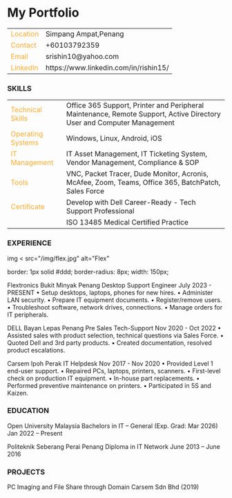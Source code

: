 # My Portfolio

<table>
<tr>
<td style="color:#ffac33;">Location</td>
<td>Simpang Ampat,Penang</td>
</tr>

<tr>
<td style="color:#ffac33;">Contact</td>
<td>+60103792359</td>
</tr>

<tr>
<td style="color:#ffac33;">Email</td>
<td>srishin10@yahoo.com</td>
</tr>

<tr>
<td style="color:#ffac33;">LinkedIn</td>
<td>https://www.linkedin.com/in/rishin15/</td>
</tr>

</table>

### SKILLS
<table>
<tr>
<td style="color:#ffac33;">Technical Skills</td>
<td>Office 365 Support, Printer and Peripheral Maintenance, Remote Support, Active Directory User and Computer Management</td>
</tr>

<tr>
<td style="color:#ffac33;">Operating Systems</td>
<td>Windows, Linux, Android, iOS</td>
</tr>

<tr>
<td style="color:#ffac33;">IT Management</td>
<td>IT Asset Management, IT Ticketing System, Vendor Management, Compliance & SOP</td>
</tr>

<tr>
<td style="color:#ffac33;">Tools</td>
<td>VNC, Packet Tracer, Dude Monitor, Acronis, McAfee, Zoom, Teams, Office 365, BatchPatch, Sales Force</td>
</tr>

<tr>
<td style="color:#ffac33;">Certificate</td>
<td>Develop with Dell Career-Ready - Tech Support Professional</td>
</tr>

<tr>
<td></td>
<td>ISO 13485 Medical Certified Practice</td>
</tr>





</table>

### EXPERIENCE
img
< src="/img/flex.jpg" alt="Flex"

border: 1px solid #ddd;
  border-radius: 8px;
  width: 150px;
  
>



Flextronics Bukit Minyak Penang
Desktop Support Engineer
July 2023 - PRESENT
• Setup desktops, laptops, phones for new hires.
• Administer LAN security.
• Prepare IT equipment documents.
• Register/remove users.
• Troubleshoot software, network drives, connections.
• Manage orders for IT peripherals.


DELL Bayan Lepas Penang
Pre Sales Tech-Support
Nov 2020 - Oct 2022
• Assisted sales with product selection, technical questions via Sales Force.
• Quoted Dell and 3rd party products.
• Created documentation, resolved product escalations.


Carsem Ipoh Perak
IT Helpdesk
Nov 2017 - Nov 2020
• Provided Level 1 end-user support.
• Repaired PCs, laptops, printers, scanners.
• First-level check on production IT equipment.
• In-house part replacements.
• Performed preventive maintenance on printers.
• Participated in 5S and Kaizen.


### EDUCATION
Open University Malaysia
Bachelors in IT – General (Exp. Grad: Mar 2026)
Jan 2022 – Present


Politeknik Seberang Perai Penang
Diploma in IT Network
June 2013 – June 2016


### PROJECTS
PC Imaging and File Share through Domain
Carsem Sdn Bhd (2019)

